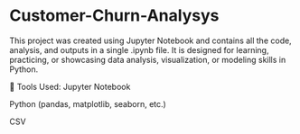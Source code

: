 # Customer-Churn-Analysys


This project was created using Jupyter Notebook and contains all the code, analysis, and outputs in a single .ipynb file. It is designed for learning, practicing, or showcasing data analysis, visualization, or modeling skills in Python.

🔧 Tools Used:
Jupyter Notebook

Python (pandas, matplotlib, seaborn, etc.)

CSV 
